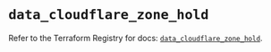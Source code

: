 # `data_cloudflare_zone_hold`

Refer to the Terraform Registry for docs: [`data_cloudflare_zone_hold`](https://registry.terraform.io/providers/cloudflare/cloudflare/5.1.0/docs/data-sources/zone_hold).
